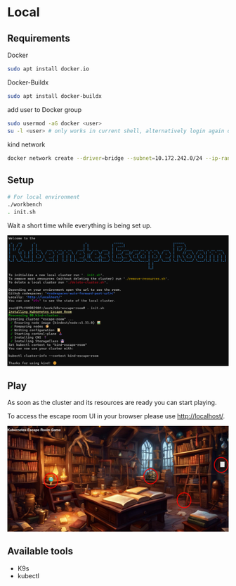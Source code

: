 # Local

## Requirements
Docker
```bash
sudo apt install docker.io
```

Docker-Buildx
```bash
sudo apt install docker-buildx
```

add user to Docker group
```bash
sudo usermod -aG docker <user>
su -l <user> # only works in current shell, alternatively login again or restart the system
```

kind network
```bash
docker network create --driver=bridge --subnet=10.172.242.0/24 --ip-range=10.172.242.0/28 --gateway=10.172.242.1 kind
```

## Setup

```bash
# For local environment
./workbench
. init.sh
```

Wait a short time while everything is being set up.

![K8s Escape Room in terminal](../.images/k8s-escape-room-terminal.png)

## Play
As soon as the cluster and its resources are ready you can start playing.

To access the escape room UI in your browser please use [http://localhost/](http://localhost/).

![K8s Escape Room in web](../.images/k8s-escape-room-web-unsolved.png)

## Available tools
* K9s
* kubectl
